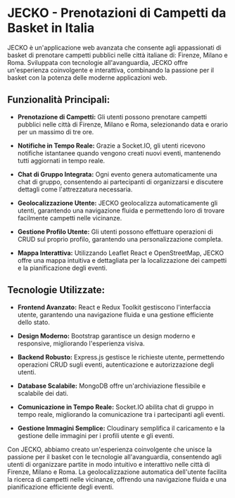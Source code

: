 # JECKO - Prenotazioni di Campetti da Basket in Italia

JECKO è un'applicazione web avanzata che consente agli appassionati di basket di prenotare campetti pubblici nelle città italiane di: Firenze, Milano e Roma. Sviluppata con tecnologie all'avanguardia, JECKO offre un'esperienza coinvolgente e interattiva, combinando la passione per il basket con la potenza delle moderne applicazioni web.

## Funzionalità Principali:

- **Prenotazione di Campetti:** Gli utenti possono prenotare campetti pubblici nelle città di Firenze, Milano e Roma, selezionando data e orario per un massimo di tre ore.

- **Notifiche in Tempo Reale:** Grazie a Socket.IO, gli utenti ricevono notifiche istantanee quando vengono creati nuovi eventi, mantenendo tutti aggiornati in tempo reale.

- **Chat di Gruppo Integrata:** Ogni evento genera automaticamente una chat di gruppo, consentendo ai partecipanti di organizzarsi e discutere dettagli come l'attrezzatura necessaria.

- **Geolocalizzazione Utente:** JECKO geolocalizza automaticamente gli utenti, garantendo una navigazione fluida e permettendo loro di trovare facilmente campetti nelle vicinanze.

- **Gestione Profilo Utente:** Gli utenti possono effettuare operazioni di CRUD sul proprio profilo, garantendo una personalizzazione completa.

- **Mappa Interattiva:** Utilizzando Leaflet React e OpenStreetMap, JECKO offre una mappa intuitiva e dettagliata per la localizzazione dei campetti e la pianificazione degli eventi.

## Tecnologie Utilizzate:

- **Frontend Avanzato:** React e Redux Toolkit gestiscono l'interfaccia utente, garantendo una navigazione fluida e una gestione efficiente dello stato.

- **Design Moderno:** Bootstrap garantisce un design moderno e responsive, migliorando l'esperienza visiva.

- **Backend Robusto:** Express.js gestisce le richieste utente, permettendo operazioni CRUD sugli eventi, autenticazione e autorizzazione degli utenti.

- **Database Scalabile:** MongoDB offre un'archiviazione flessibile e scalabile dei dati.

- **Comunicazione in Tempo Reale:** Socket.IO abilita chat di gruppo in tempo reale, migliorando la comunicazione tra i partecipanti agli eventi.

- **Gestione Immagini Semplice:** Cloudinary semplifica il caricamento e la gestione delle immagini per i profili utente e gli eventi.

Con JECKO, abbiamo creato un'esperienza coinvolgente che unisce la passione per il basket con le tecnologie all'avanguardia, consentendo agli utenti di organizzare partite in modo intuitivo e interattivo nelle città di Firenze, Milano e Roma. La geolocalizzazione automatica dell'utente facilita la ricerca di campetti nelle vicinanze, offrendo una navigazione fluida e una pianificazione efficiente degli eventi.
